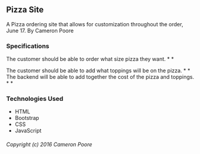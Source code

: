## Pizza Site

A Pizza ordering site that allows for customization throughout the order, June 17.
By Cameron Poore

### Specifications

The customer should be able to order what size pizza they want.
  *
  *

The customer should be able to add what toppings will be on the pizza.
  *
  *
The backend will be able to add together the cost of the pizza and toppings.
  *
  *

### Technologies Used
  * HTML
  * Bootstrap
  * CSS
  * JavaScript

###### Copyright (c) 2016 Cameron Poore
